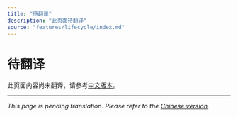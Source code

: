 ```yaml
---
title: "待翻译"
description: "此页面待翻译"
source: "features/lifecycle/index.md"
---
```


# 待翻译

此页面内容尚未翻译，请参考[中文版本](../../../zh/features/lifecycle/index.md)。

---

*This page is pending translation. Please refer to the [Chinese version](../../../zh/features/lifecycle/index.md).*
